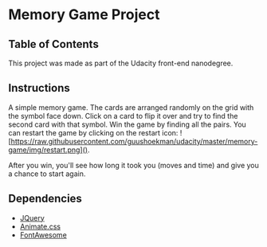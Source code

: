 # Memory Game Project

## Table of Contents

This project was made as part of the Udacity front-end nanodegree.

## Instructions

A simple memory game. The cards are arranged randomly on the grid with the symbol face down. Click on a card to flip it over and try to find the second card with that symbol. Win the game by finding all the pairs. You can restart the game by clicking on the restart icon: ![https://raw.githubusercontent.com/guushoekman/udacity/master/memory-game/img/restart.png]().

After you win, you'll see how long it took you (moves and time) and give you a chance to start again.

## Dependencies

- [JQuery](http://jquery.com/)
- [Animate.css](https://daneden.github.io/animate.css/)
- [FontAwesome](http://fontawesome.io/)